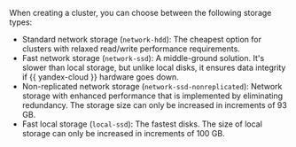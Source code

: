 When creating a cluster, you can choose between the following storage types:

* Standard network storage (`network-hdd`): The cheapest option for clusters with relaxed read/write performance requirements.
* Fast network storage (`network-ssd`): A middle-ground solution. It's slower than local storage, but unlike local disks, it ensures data integrity if {{ yandex-cloud }} hardware goes down.
* Non-replicated network storage (`network-ssd-nonreplicated`): Network storage with enhanced performance that is implemented by eliminating redundancy. The storage size can only be increased in increments of 93 GB.
* Fast local storage (`local-ssd`): The fastest disks. The size of local storage can only be increased in increments of 100 GB.
